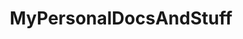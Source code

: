 ---  
title:        MyPersonalDocsAndStuff  
layout:       default  
nav_order:    1  
has_children: true  
share:        true  
shortRepo:    ghpages  
---
